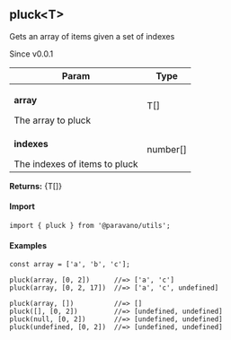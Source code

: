<h2>pluck&lt;T&gt;</h2>
<p>Gets an array of items given a set of indexes</p>
<p>Since v0.0.1</p>
<table>
      <thead>
      <tr>
        <th>Param</th>
        <th>Type</th></tr>
      </thead>
      <tbody><tr><td><p><b>array</b></p>The array to pluck</td><td>T[]</td></tr><tr><td><p><b>indexes</b></p>The indexes of items to pluck</td><td>number[]</td></tr></tbody>
    </table><p><b>Returns:</b> {T[]}</p>
<h4>Import</h4>

```
import { pluck } from '@paravano/utils';
```

  <h4>Examples</h4>




```
const array = ['a', 'b', 'c'];

pluck(array, [0, 2])      //=> ['a', 'c']
pluck(array, [0, 2, 17])  //=> ['a', 'c', undefined]

pluck(array, [])          //=> []
pluck([], [0, 2])         //=> [undefined, undefined]
pluck(null, [0, 2])       //=> [undefined, undefined]
pluck(undefined, [0, 2])  //=> [undefined, undefined]
```

